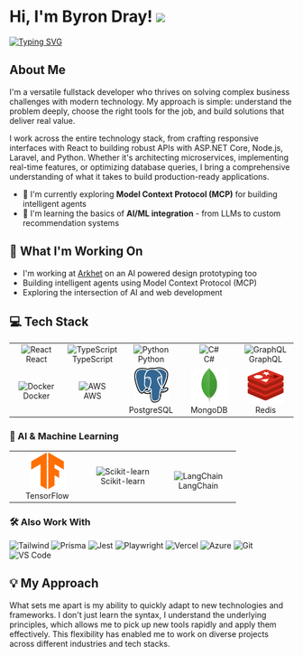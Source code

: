 # Hi, I'm Byron Dray! <img src="https://raw.githubusercontent.com/MartinHeinz/MartinHeinz/master/wave.gif" width="30px">
[![Typing SVG](https://readme-typing-svg.herokuapp.com?font=Fira+Code&pause=1000&color=F75C7E&width=435&lines=Fullstack+Developer;AI+Explorer;Building+at+Arkhet;Open+Source+Enthusiast)](https://git.io/typing-svg)

## About Me
I'm a versatile fullstack developer who thrives on solving complex business challenges with modern technology. My approach is simple: understand the problem deeply, choose the right tools for the job, and build solutions that deliver real value.

I work across the entire technology stack, from crafting responsive interfaces with React to building robust APIs with ASP.NET Core, Node.js, Laravel, and Python. Whether it's architecting microservices, implementing real-time features, or optimizing database queries, I bring a comprehensive understanding of what it takes to build production-ready applications.

- 🔭 I'm currently exploring **Model Context Protocol (MCP)** for building intelligent agents
- 🤖 I'm learning the basics of **AI/ML integration** - from LLMs to custom recommendation systems

## 🚀 What I'm Working On
- I'm working at [Arkhet](https://arkhet.com) on an AI powered design prototyping too
- Building intelligent agents using Model Context Protocol (MCP)
- Exploring the intersection of AI and web development

## 💻 Tech Stack
<table>
  <tr>
    <td align="center" width="96">
      <img src="https://techstack-generator.vercel.app/react-icon.svg" alt="React" width="65" height="65" />
      <br>React
    </td>
    <td align="center" width="96">
      <img src="https://techstack-generator.vercel.app/ts-icon.svg" alt="TypeScript" width="65" height="65" />
      <br>TypeScript
    </td>
    <td align="center" width="96">
      <img src="https://techstack-generator.vercel.app/python-icon.svg" alt="Python" width="65" height="65" />
      <br>Python
    </td>
    <td align="center" width="96">
      <img src="https://techstack-generator.vercel.app/csharp-icon.svg" alt="C#" width="65" height="65" />
      <br>C#
    </td>
    <td align="center" width="96">
      <img src="https://techstack-generator.vercel.app/graphql-icon.svg" alt="GraphQL" width="65" height="65" />
      <br>GraphQL
    </td>
  </tr>
  <tr>
    <td align="center" width="96">
      <img src="https://techstack-generator.vercel.app/docker-icon.svg" alt="Docker" width="65" height="65" />
      <br>Docker
    </td>
    <td align="center" width="96">
      <img src="https://techstack-generator.vercel.app/aws-icon.svg" alt="AWS" width="65" height="65" />
      <br>AWS
    </td>
    <td align="center" width="96">
      <img src="https://raw.githubusercontent.com/devicons/devicon/master/icons/postgresql/postgresql-original.svg" alt="PostgreSQL" width="65" height="65" />
      <br>PostgreSQL
    </td>
    <td align="center" width="96">
      <img src="https://raw.githubusercontent.com/devicons/devicon/master/icons/mongodb/mongodb-original.svg" alt="MongoDB" width="65" height="65" />
      <br>MongoDB
    </td>
    <td align="center" width="96">
      <img src="https://raw.githubusercontent.com/devicons/devicon/master/icons/redis/redis-original.svg" alt="Redis" width="65" height="65" />
      <br>Redis
    </td>
  </tr>
</table>

### 🤖 AI & Machine Learning
<table>
  <tr>
    <td align="center" width="120">
      <img src="https://raw.githubusercontent.com/devicons/devicon/master/icons/tensorflow/tensorflow-original.svg" alt="TensorFlow" width="65" height="65" />
      <br>TensorFlow
    </td>
    <td align="center" width="120">
      <img src="https://upload.wikimedia.org/wikipedia/commons/0/05/Scikit_learn_logo_small.svg" alt="Scikit-learn" width="65" height="65" />
      <br>Scikit-learn
    </td>
    <td align="center" width="120">
      <img src="https://raw.githubusercontent.com/langchain-ai/langchain/master/docs/static/img/brand/wordmark.png" alt="LangChain" width="120" height="35" style="margin-top: 15px" />
      <br>LangChain
    </td>
  </tr>
</table>

### 🛠️ Also Work With
<p align="left">
  <img src="https://img.shields.io/badge/Tailwind_CSS-38B2AC?style=flat-square&logo=tailwind-css&logoColor=white" alt="Tailwind" />
  <img src="https://img.shields.io/badge/Prisma-2D3748?style=flat-square&logo=prisma&logoColor=white" alt="Prisma" />
  <img src="https://img.shields.io/badge/Jest-C21325?style=flat-square&logo=jest&logoColor=white" alt="Jest" />
  <img src="https://img.shields.io/badge/Playwright-2EAD33?style=flat-square&logo=playwright&logoColor=white" alt="Playwright" />
  <img src="https://img.shields.io/badge/Vercel-000000?style=flat-square&logo=vercel&logoColor=white" alt="Vercel" />
  <img src="https://img.shields.io/badge/Azure-0078D4?style=flat-square&logo=microsoftazure&logoColor=white" alt="Azure" />
  <img src="https://img.shields.io/badge/Git-F05032?style=flat-square&logo=git&logoColor=white" alt="Git" />
  <img src="https://img.shields.io/badge/VS_Code-007ACC?style=flat-square&logo=visual-studio-code&logoColor=white" alt="VS Code" />
</p>

## 💡 My Approach
What sets me apart is my ability to quickly adapt to new technologies and frameworks. I don't just learn the syntax, I understand the underlying principles, which allows me to pick up new tools rapidly and apply them effectively. This flexibility has enabled me to work on diverse projects across different industries and tech stacks.
